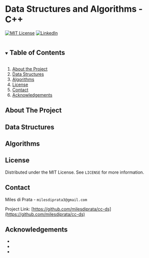# Data Structures and Algorithms - C++

[![MIT License][license-shield]][license-url]
[![LinkedIn][linkedin-shield]][linkedin-url]



<!-- TABLE OF CONTENTS -->
<details open="open">
  <summary><h2 style="display: inline-block">Table of Contents</h2></summary>
  <ol>
    <li><a href="#about-the-project">About the Project</a></li>
    <li><a href="#data-structures">Data Structures</a></li>
    <li><a href="#algorithms">Algorithms</a></li>
    <li><a href="#license">License</a></li>
    <li><a href="#contact">Contact</a></li>
    <li><a href="#acknowledgements">Acknowledgements</a></li>
  </ol>
</details>



## About The Project



## Data Structures



## Algorithms



## License

Distributed under the MIT License. See `LICENSE` for more information.



## Contact

Miles di Prata - `milesdiprata3@gmail.com`

Project Link: [https://github.com/milesdiprata/cc-ds](https://github.com/milesdiprata/cc-ds)



## Acknowledgements

* []()
* []()
* []()





<!-- https://www.markdownguide.org/basic-syntax/#reference-style-links -->
[contributors-shield]: https://img.shields.io/github/contributors/milesdiprata/repo.svg?style=for-the-badge
[contributors-url]: https://github.com/milesdiprata/repo/graphs/contributors
[forks-shield]: https://img.shields.io/github/forks/milesdiprata/repo.svg?style=for-the-badge
[forks-url]: https://github.com/milesdiprata/repo/network/members
[stars-shield]: https://img.shields.io/github/stars/milesdiprata/repo.svg?style=for-the-badge
[stars-url]: https://github.com/milesdiprata/repo/stargazers
[issues-shield]: https://img.shields.io/github/issues/milesdiprata/repo.svg?style=for-the-badge
[issues-url]: https://github.com/milesdiprata/repo/issues
[license-shield]: https://img.shields.io/github/license/milesdiprata/repo.svg?style=for-the-badge
[license-url]: https://github.com/milesdiprata/repo/blob/master/LICENSE.txt
[linkedin-shield]: https://img.shields.io/badge/-LinkedIn-black.svg?style=for-the-badge&logo=linkedin&colorB=555
[linkedin-url]: https://linkedin.com/in/milesdiprata
